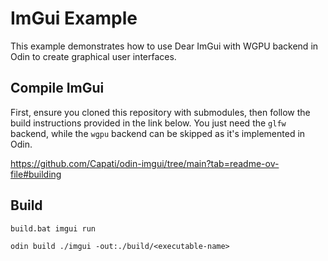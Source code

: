# ImGui Example

This example demonstrates how to use Dear ImGui with WGPU backend in Odin to create graphical
user interfaces.

## Compile ImGui

First, ensure you cloned this repository with submodules, then follow the build instructions
provided in the link below. You just need the `glfw` backend, while the `wgpu` backend can be
skipped as it's implemented in Odin.

<https://github.com/Capati/odin-imgui/tree/main?tab=readme-ov-file#building>

## Build

```shell
build.bat imgui run
```

```shell
odin build ./imgui -out:./build/<executable-name>
```
